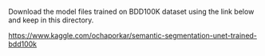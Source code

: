 Download the model files trained on BDD100K dataset using the link below and keep in this directory.

https://www.kaggle.com/ochaporkar/semantic-segmentation-unet-trained-bdd100k
